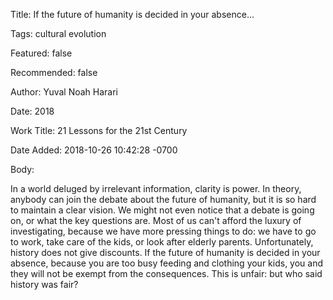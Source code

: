 Title:  If the future of humanity is decided in your absence...

Tags:   cultural evolution

Featured: false

Recommended: false

Author: Yuval Noah Harari

Date:   2018

Work Title: 21 Lessons for the 21st Century

Date Added: 2018-10-26 10:42:28 -0700

Body: 

In a world deluged by irrelevant information, clarity is power. In theory, anybody can join the debate about the future of humanity, but it is so hard to maintain a clear vision. We might not even notice that a debate is going on, or what the key questions are. Most of us can't afford the luxury of investigating, because we have more pressing things to do: we have to go to work, take care of the kids, or look after elderly parents. Unfortunately, history does not give discounts. If the future of humanity is decided in your absence, because you are too busy feeding and clothing your kids, you and they will not be exempt from the consequences. This is unfair: but who said history was fair? 


